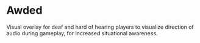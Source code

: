 # Awded

Visual overlay for deaf and hard of hearing players to visualize direction of audio during gameplay, for increased situational awareness.
